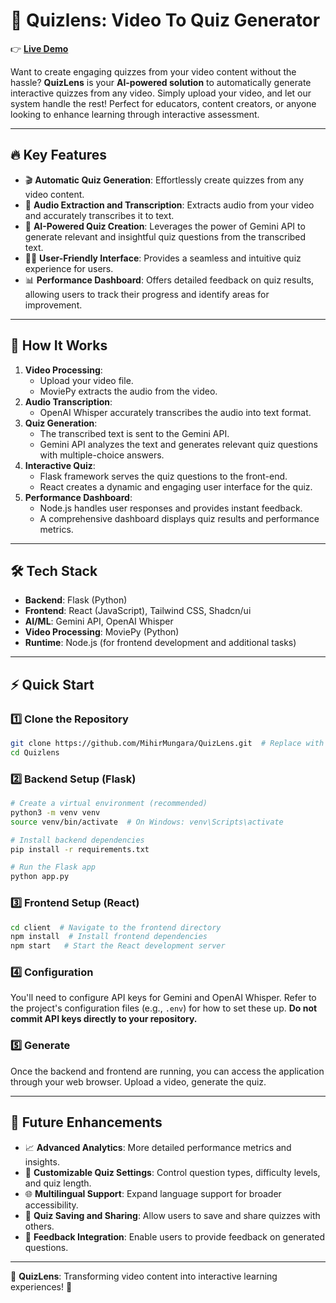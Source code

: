 # 🚀 Quizlens: Video To Quiz Generator


👉 **[Live Demo](https://quizlens-3.onrender.com)**

Want to create engaging quizzes from your video content without the hassle? **QuizLens** is your **AI-powered solution** to automatically generate interactive quizzes from any video. Simply upload your video, and let our system handle the rest! Perfect for educators, content creators, or anyone looking to enhance learning through interactive assessment.

---

## 🔥 Key Features

- 🎬 **Automatic Quiz Generation**: Effortlessly create quizzes from any video content.
- 🎤 **Audio Extraction and Transcription**: Extracts audio from your video and accurately transcribes it to text.
- 🧠 **AI-Powered Quiz Creation**: Leverages the power of Gemini API to generate relevant and insightful quiz questions from the transcribed text.
- 👨‍🏫 **User-Friendly Interface**: Provides a seamless and intuitive quiz experience for users.
- 📊 **Performance Dashboard**: Offers detailed feedback on quiz results, allowing users to track their progress and identify areas for improvement.

---

## 🧠 How It Works

1. **Video Processing**:
    - Upload your video file.
    - MoviePy extracts the audio from the video.
2. **Audio Transcription**:
    - OpenAI Whisper accurately transcribes the audio into text format.
3. **Quiz Generation**:
    - The transcribed text is sent to the Gemini API.
    - Gemini API analyzes the text and generates relevant quiz questions with multiple-choice answers.
4. **Interactive Quiz**:
    - Flask framework serves the quiz questions to the front-end.
    - React creates a dynamic and engaging user interface for the quiz.
5. **Performance Dashboard**:
    - Node.js handles user responses and provides instant feedback.
    - A comprehensive dashboard displays quiz results and performance metrics.

---

## 🛠️ Tech Stack

- **Backend**: Flask (Python)
- **Frontend**: React (JavaScript), Tailwind CSS, Shadcn/ui
- **AI/ML**: Gemini API, OpenAI Whisper
- **Video Processing**: MoviePy (Python)
- **Runtime**: Node.js (for frontend development and additional tasks)

---

## ⚡ Quick Start

### 1️⃣ Clone the Repository

```bash
git clone https://github.com/MihirMungara/QuizLens.git  # Replace with your repo URL
cd Quizlens
```

### 2️⃣ Backend Setup (Flask)

```bash
# Create a virtual environment (recommended)
python3 -m venv venv
source venv/bin/activate  # On Windows: venv\Scripts\activate

# Install backend dependencies
pip install -r requirements.txt

# Run the Flask app
python app.py
```

### 3️⃣ Frontend Setup (React)

```bash
cd client  # Navigate to the frontend directory
npm install  # Install frontend dependencies
npm start   # Start the React development server
```

### 4️⃣ Configuration

You'll need to configure API keys for Gemini and OpenAI Whisper. Refer to the project's configuration files (e.g., `.env`) for how to set these up. **Do not commit API keys directly to your repository.**

### 5️⃣ Generate
Once the backend and frontend are running, you can access the application through your web browser. Upload a video, generate the quiz.

---

## 🚀 Future Enhancements

- 📈 **Advanced Analytics**: More detailed performance metrics and insights.
- 🎯 **Customizable Quiz Settings**: Control question types, difficulty levels, and quiz length.
- 🌐 **Multilingual Support**: Expand language support for broader accessibility.
- 💾 **Quiz Saving and Sharing**: Allow users to save and share quizzes with others.
- 🔄 **Feedback Integration**: Enable users to provide feedback on generated questions.

---

🌟 **QuizLens**: Transforming video content into interactive learning experiences! 🚀
